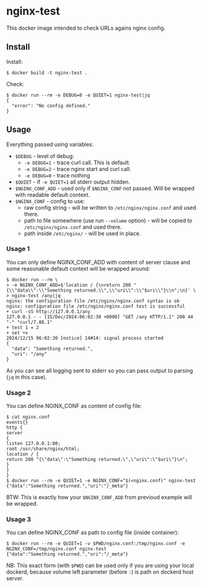 # nginx-test

This docker image intended to check URLs agains nginx config.

## Install

Install:
```console
$ docker build -t nginx-test .
```

Check:
```console
$ docker run --rm -e DEBUG=0 -e QUIET=1 nginx-test|jq
{
  "error": "No config defined."
}
```

## Usage

Everything passed using variables:

 - `$DEBUG` - level of debug:
   - `-e DEBUG=1` - trace curl call. This is default.
   - `-e DEBUG=2` - trace nginx start and curl call.
   - `-e DEBUG=0` - trace nothing
 - `$QUIET` - if `-e QUIET=1` all stderr output hidden.
 - `$NGINX_CONF_ADD` - used only if `$NGINX_CONF` not passed. Will be wrapped with readable default context.
 - `$NGINX_CONF` - config to use:
   - raw config string - will be written to `/etc/nginx/nginx.conf` and used there.
   - path to file somewhere (use run `--volume` option) - will be copied to `/etc/nginx/nginx.conf` and used there.
   - path inside `/etc/nginx/` - will be used in place.

### Usage 1

You can only define NGINX_CONF_ADD with content of server clause and some reasonable default context will be wrapped around:

```console
$ docker run --rm \
> -e NGINX_CONF_ADD=$'location / {\nreturn 200 "{\\"data\\":\\"Something returned.\\",\\"uri\\":\\"$uri\\"}\\n";\n}' \
> nginx-test /any|jq
nginx: the configuration file /etc/nginx/nginx.conf syntax is ok
nginx: configuration file /etc/nginx/nginx.conf test is successful
+ curl -sS http://127.0.0.1/any
127.0.0.1 - - [15/Dec/2024:06:02:30 +0000] "GET /any HTTP/1.1" 200 44 "-" "curl/7.88.1"
+ test 1 = 2
+ set +x
2024/12/15 06:02:30 [notice] 14#14: signal process started
{
  "data": "Something returned.",
  "uri": "/any"
}
```

As you can see all logging sent to stderr so you can pass output to parsing (`jq` in this case).

### Usage 2

You can define NGINX_CONF as content of config file:

```console
$ cat nginx.conf
events{}
http {
server
{
listen 127.0.0.1:80;
root /usr/share/nginx/html;
location / {
return 200 "{\"data\":\"Something returned.\",\"uri\":\"$uri\"}\n";
}
}
}
$ docker run --rm -e QUIET=1 -e NGINX_CONF="$(<nginx.conf)" nginx-test
{"data":"Something returned.","uri":"/_meta"}
```

BTW: This is exactly how your `$NGINX_CONF_ADD` from previoud example will be wrapped.

### Usage 3

You can define NGINX_CONF as path to config file (inside container):

```console
$ docker run --rm -e QUIET=1 -v $PWD/nginx.conf:/tmp/nginx.conf -e NGINX_CONF=/tmp/nginx.conf nginx-test
{"data":"Something returned.","uri":"/_meta"}
```

NB: This exact form (with `$PWD`) can be used only if you are using your local dockerd, because volume left parameter (before `:`) is path on dockerd host server.
